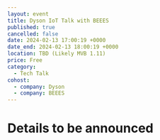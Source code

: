 ```yaml
---
layout: event
title: Dyson IoT Talk with BEEES
published: true
cancelled: false
date: 2024-02-13 17:00:19 +0000
date_end: 2024-02-13 18:00:19 +0000
location: TBD (Likely MVB 1.11)
price: Free
category:
  - Tech Talk
cohost:
  - company: Dyson
  - company: BEEES
---
```

# Details to be announced